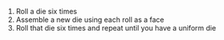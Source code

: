 1. Roll a die six times
2. Assemble a new die using each roll as a face
3. Roll that die six times and repeat until you have a uniform die
